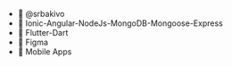 - 👋 @srbakivo
- 👀 Ionic-Angular-NodeJs-MongoDB-Mongoose-Express
- 👀 Flutter-Dart
- 👀 Figma
- 💞️ Mobile Apps

<!---
srbakivo/srbakivo is a ✨ special ✨ repository because its `README.md` (this file) appears on your GitHub profile.
You can click the Preview link to take a look at your changes.
--->
